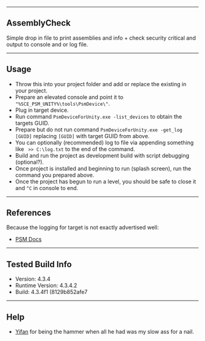 -------
AssemblyCheck
-------

Simple drop in file to print assemblies and info + check security critical and output to console and or log file.

-------
Usage
-------

- Throw this into your project folder and add or replace the existing in your project.
- Prepare an elevated console and point it to `"%SCE_PSM_UNITY%\tools\PsmDevice\"`.
- Plug in target device.
- Run command `PsmDeviceForUnity.exe -list_devices` to obtain the targets GUID.
- Prepare but do not run command `PsmDeviceForUnity.exe -get_log [GUID]` replacing `[GUID]` with target GUID from above.
- You can optionally (recommended) log to file via appending something like ` >> C:\log.txt` to the end of the command.
- Build and run the project as development build with script debugging (optional?).
- Once project is installed and beginning to run (splash screen), run the command you prepared above.
- Once the project has begun to run a level, you should be safe to close it and `^C` in console to end.

-------
References
-------
Because the logging for target is not exactly advertised well:
- [PSM Docs](https://psm.playstation.net/static/general/all/unity_for_psm/en/Documentation/Manual/PSMPsmDevice.html)

-------
Tested Build Info
-------
- Version: 4.3.4
- Runtime Version: 4.3.4.2
- Build: 4.3.4f1 (8129b852afe7

-------
Help
-------

- [Yifan](https://twitter.com/yifanlu) for being the hammer when all he had was my slow ass for a nail.
